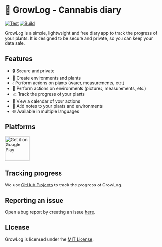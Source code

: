 # 🌱 GrowLog - Cannabis diary

[![Test](https://github.com/jksevend/growlog/actions/workflows/test.yaml/badge.svg)](https://github.com/jksevend/growlog/actions/workflows/test.yaml)
[![Build](https://github.com/jksevend/growlog/actions/workflows/build.yaml/badge.svg)](https://github.com/jksevend/growlog/actions/workflows/build.yaml)

GrowLog is a simple, lightweight and free diary app to track the progress of your plants. It is designed to be secure
and private, so you can keep your data safe.

## Features

- 🔒 Secure and private
- 🌳 Create environments and plants
- 💧 Perform actions on plants (water, measurements, etc.)
- 📸 Perform actions on environments (pictures, measurements, etc.)
- 📈 Track the progress of your plants
- 📅 View a calendar of your actions
- 📝 Add notes to your plants and environments
- 🌐 Available in multiple languages

## Platforms

<a href='https://play.google.com/store/apps/details?id=org.jksevend.growlog'><img alt='Get it on Google Play' src='https://play.google.com/intl/en_us/badges/static/images/badges/en_badge_web_generic.png' height="80"/></a>

## Tracking progress

We use [GitHub Projects](https://github.com/users/jksevend/projects/20) to track the progress of GrowLog.

## Reporting an issue

Open a bug report by creating an
issue [here](https://github.com/jksevend/growlog/issues/new?assignees=jksevend&labels=bug&projects=&template=bug_report.md&title=).

## License

GrowLog is licensed under the [MIT License](LICENSE).
